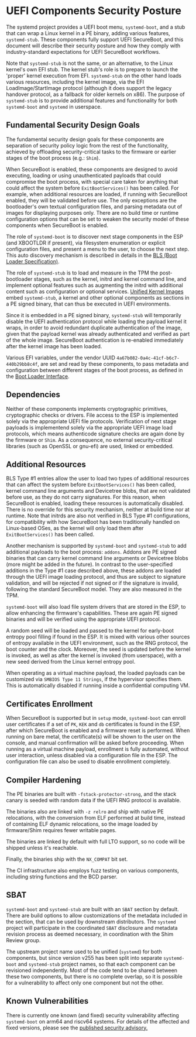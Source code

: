 # UEFI Components Security Posture
The systemd project provides a UEFI boot menu, `systemd-boot`, and a stub that can wrap a Linux kernel in a
PE binary, adding various features, `systemd-stub`. These components fully support UEFI SecureBoot, and
this document will describe their security posture and how they comply with industry-standard expectations
for UEFI SecureBoot workflows.

Note that `systemd-stub` is not the same, or an alternative, to the Linux kernel's own EFI stub. The kernel
stub's role is to prepare to launch the 'proper' kernel execution from EFI. `systemd-stub` on the other hand
loads various resources, including the kernel image, via the EFI LoadImage/StartImage protocol (although it
does support the legacy handover protocol, as a fallback for older kernels on x86). The purpose of
`systemd-stub` is to provide additional features and functionality for both `systemd-boot` and `systemd` in
userspace.

## Fundamental Security Design Goals
The fundamental security design goals for these components are separation of security policy logic from the
rest of the functionality, achieved by offloading security-critical tasks to the firmware or earlier stages
of the boot process (e.g.: `Shim`).

When SecureBoot is enabled, these components are designed to avoid executing, loading or using
unauthenticated payloads that could compromise the boot process, with special care taken for anything that
could affect the system before `ExitBootServices()` has been called. For example, when additional resources
are loaded, if running with SecureBoot enabled, they will be validated before use. The only exceptions are
the bootloader's own textual configuration files, and parsing metadata out of images for displaying purposes
only. There are no build time or runtime configuration options that can be set to weaken the security model
of these components when SecureBoot is enabled.

The role of `systemd-boot` is to discover next stage components in the ESP (and XBOOTLDR if present), via
filesystem enumeration or explicit configuration files, and present a menu to the user, to choose the next
step. This auto discovery mechanism is described in details in the [BLS (Boot Loader
Specification)](https://uapi-group.org/specifications/specs/boot_loader_specification/).

The role of `systemd-stub` is to load and measure in the TPM the post-bootloader stages, such as the kernel,
initrd and kernel command line, and implement optional features such as augmenting the initrd with
additional content such as configuration or optional services. [Unified Kernel
Images](https://uapi-group.org/specifications/specs/unified_kernel_image/) embed `systemd-stub`, a kernel
and other optional components as sections in a PE signed binary, that can thus be executed in UEFI
environments.

Since it is embedded in a PE signed binary, `systemd-stub` will temporarily disable the UEFI authentication
protocol while loading the payload kernel it wraps, in order to avoid redundant duplicate authentication of
the image, given that the payload kernel was already authenticated and verified as part of the whole image.
SecureBoot authentication is re-enabled immediately after the kernel image has been loaded.

Various EFI variables, under the vendor UUID `4a67b082-0a4c-41cf-b6c7-440b29bb8c4f`, are set and read by
these components, to pass metadata and configuration between different stages of the boot process, as
defined in the [Boot Loader Interface](https://systemd.io/BOOT_LOADER_INTERFACE/).

## Dependencies
Neither of these components implements cryptographic primitives, cryptographic checks or drivers. File
access to the ESP is implemented solely via the appropriate UEFI file protocols. Verification of next stage
payloads is implementend solely via the appropriate UEFI image load protocols, which means authenticode
signature checks are again done by the firmware or `Shim`. As a consequence, no external security-critical
libraries (such as OpenSSL or gnu-efi) are used, linked or embedded.

## Additional Resources
BLS Type #1 entries allow the user to load two types of additional resources that can affect the system
before `ExitBootServices()` has been called, kernel command line arguments and Devicetree blobs, that are
not validated before use, as they do not carry signatures. For this reason, when SecureBoot is enabled,
loading these resources is automatically disabled. There is no override for this security mechanism, neither
at build time nor at runtime. Note that initrds are also not verified in BLS Type #1 configurations, for
compatibility with how SecureBoot has been traditionally handled on Linux-based OSes, as the kernel will
only load them after `ExitBootServices()` has been called.

Another mechanism is supported by `systemd-boot` and `systemd-stub` to add additional payloads to the boot
process: `addons`. Addons are PE signed binaries that can carry kernel command line arguments or Devicetree
blobs (more might be added in the future). In contrast to the user-specified additions in the Type #1 case
described above, these addons are loaded through the UEFI image loading protocol, and thus are subject to
signature validation, and will be rejected if not signed or if the signature is invalid, following the
standard SecureBoot model. They are also measured in the TPM.

`systemd-boot` will also load file system drivers that are stored in the ESP, to allow enhancing the
firmware's capabilities. These are again PE signed binaries and will be verified using the appropriate
UEFI protocol.

A random seed will be loaded and passed to the kernel for early-boot entropy pool filling if found in the
ESP. It is mixed with various other sources of entropy available in the UEFI environment, such as the RNG
protocol, the boot counter and the clock. Moreover, the seed is updated before the kernel is invoked, as
well as after the kernel is invoked (from userspace), with a new seed derived from the Linux kernel entropy
pool.

When operating as a virtual machine payload, the loaded payloads can be customized via `SMBIOS Type 11
Strings`, if the hypervisor specifies them. This is automatically disabled if running inside a confidential
computing VM.

## Certificates Enrollment
When SecureBoot is supported but in `setup` mode, `systemd-boot` can enroll user certificates if a set of
`PK`, `KEK` and `db` certificates is found in the ESP, after which SecureBoot is enabled and a firmware
reset is performed. When running on bare metal, the certificate(s) will be shown to the user on the console,
and manual confirmation will be asked before proceeding. When running as a virtual machine payload,
enrollment is fully automated, without user interaction, unless disabled via a configuration file in the
ESP. The configuration file can also be used to disable enrollment completely.

## Compiler Hardening
The PE binaries are built with `-fstack-protector-strong`, and the stack canary is seeded with random data if
the UEFI RNG protocol is available.

The binaries also are linked with `-z relro` and ship with native PE relocations, with the conversion from
ELF performed at build time, instead of containing ELF dynamic relocations, so the image loaded by
firmware/Shim requires fewer writable pages.

The binaries are linked by default with full LTO support, so no code will be shipped unless it's reachable.

Finally, the binaries ship with the `NX_COMPAT` bit set.

The CI infrastructure also employs fuzz testing on various components, including string functions and the
BCD parser.

## SBAT
`systemd-boot` and `systemd-stub` are built with an `SBAT` section by default. There are build options to
allow customizations of the metadata included in the section, that can be used by downstream distributors.
The `systemd` project will participate in the coordinated `SBAT` disclosure and metadata revision process as
deemed necessary, in coordination with the Shim Review group.

The upstream project name used to be unified (`systemd`) for both components, but since version v255 has
been split into separate `systemd-boot` and `systemd-stub` project names, so that each component can be
revisioned independently. Most of the code tend to be shared between these two components, but there is no
complete overlap, so it is possible for a vulnerability to affect only one component but not the other.

## Known Vulnerabilities
There is currently one known (and fixed) security vulnerability affecting `systemd-boot` on arm64 and
riscv64 systems. For details of the affected and fixed versions, please see the [published security
advisory.](https://github.com/systemd/systemd/security/advisories/GHSA-6m6p-rjcq-334c)
